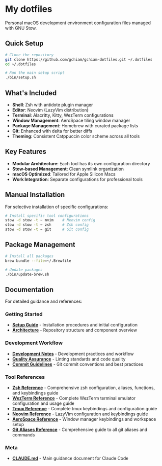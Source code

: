 # My dotfiles

Personal macOS development environment configuration files managed with GNU Stow.

## Quick Setup

```bash
# Clone the repository
git clone https://github.com/gchiam/gchiam-dotfiles.git ~/.dotfiles
cd ~/.dotfiles

# Run the main setup script
./bin/setup.sh
```

## What's Included

- **Shell**: Zsh with antidote plugin manager
- **Editor**: Neovim (LazyVim distribution)
- **Terminal**: Alacritty, Kitty, WezTerm configurations
- **Window Management**: AeroSpace tiling window manager
- **Package Management**: Homebrew with curated package lists
- **Git**: Enhanced with delta for better diffs
- **Theming**: Consistent Catppuccin color scheme across all tools

## Key Features

- **Modular Architecture**: Each tool has its own configuration directory
- **Stow-based Management**: Clean symlink organization
- **macOS Optimized**: Tailored for Apple Silicon Macs
- **Work Integration**: Separate configurations for professional tools

## Manual Installation

For selective installation of specific configurations:

```bash
# Install specific tool configurations
stow -d stow -t ~ nvim    # Neovim config
stow -d stow -t ~ zsh     # Zsh config
stow -d stow -t ~ git     # Git config
```

## Package Management

```bash
# Install all packages
brew bundle --file=~/.Brewfile

# Update packages
./bin/update-brew.sh
```

## Documentation

For detailed guidance and references:

### Getting Started
- **[Setup Guide](docs/setup-guide.md)** - Installation procedures and
  initial configuration
- **[Architecture](docs/architecture.md)** - Repository structure and
  component overview

### Development Workflow
- **[Development Notes](docs/development-notes.md)** - Development practices
  and workflow
- **[Quality Assurance](docs/quality-assurance.md)** - Linting standards
  and code quality
- **[Commit Guidelines](docs/commit-guidelines.md)** - Git commit conventions
  and best practices

### Tool References
- **[Zsh Reference](docs/zsh-reference.md)** - Comprehensive zsh configuration,
  aliases, functions, and keybindings guide
- **[WezTerm Reference](docs/wezterm-reference.md)** - Complete WezTerm terminal
  emulator configuration and usage guide
- **[Tmux Reference](docs/tmux-reference.md)** - Complete tmux keybindings
  and configuration guide
- **[Neovim Reference](docs/neovim-reference.md)** - LazyVim configuration
  and keybindings guide
- **[AeroSpace Reference](docs/aerospace-reference.md)** - Window manager
  keybindings and workspace setup
- **[Git Aliases Reference](docs/git-aliases-reference.md)** - Comprehensive
  guide to all git aliases and commands

### Meta
- **[CLAUDE.md](./CLAUDE.md)** - Main guidance document for Claude Code
